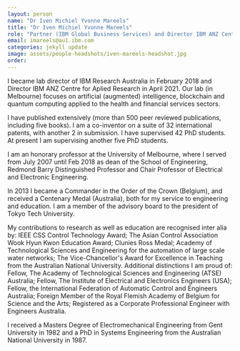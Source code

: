```yaml
---
layout: person
name: "Dr Iven Michiel Yvonne Mareels"
title: "Dr Iven Michiel Yvonne Mareels"
role: "Partner (IBM Global Business Services) and Director IBM ANZ Centre for Applied Research"
email: imareels@au1.ibm.com
categories: jekyll update
image: assets/people-headshots/iven-mareels-headshot.jpg
order: 
---
```

I became lab director of IBM Research Australia in February 2018 and Director IBM ANZ Centre for Aplied Research in April 2021. Our lab (in Melbourne) focuses on artificial (augmented) intelligence, blockchain and quantum computing applied to the health and financial services sectors.

I have published extensively (more than 500 peer reviewed publications, including five books). I am a co-inventor on a suite of 32 international patents, with another 2 in submission. I have supervised 42 PhD students. At present I am supervising another five PhD students.

I am an honorary professor at the University of Melbourne, where I served from July 2007 until Feb 2018 as dean of the School of Engineering, Redmond Barry Distinguished Professor and Chair Professor of Electrical and Electronic Engineering.

In 2013 I became a Commander in the Order of the Crown (Belgium), and received a Centenary Medal (Australia), both for my service to engineering and education. I am a member of the advisory board to the president of Tokyo Tech University.

My contributions to research as well as education are recognised inter alia by: IEEE CSS Control Technology Award; The Asian Control Association Wook Hyun Kwon Education Award; Clunies Ross Medal; Academy of Technological Sciences and Engineering for the automation of large scale water networks; The Vice-Chancellor's Award for Excellence in Teaching from the Australian National University. Additional distinctions I am proud of: Fellow, The Academy of Technological Sciences and Engineering (ATSE) Australia; Fellow, The Institute of Electrical and Electronics Engineers (USA); Fellow, the International Federation of Automatic Control and Engineers Australia; Foreign Member of the Royal Flemish Academy of Belgium for Science and the Arts; Registered as a Corporate Professional Engineer with Engineers Australia.

I received a Masters Degree of Electromechanical Engineering from Gent University in 1982 and a PhD in Systems Engineering from the Australian National University in 1987.
